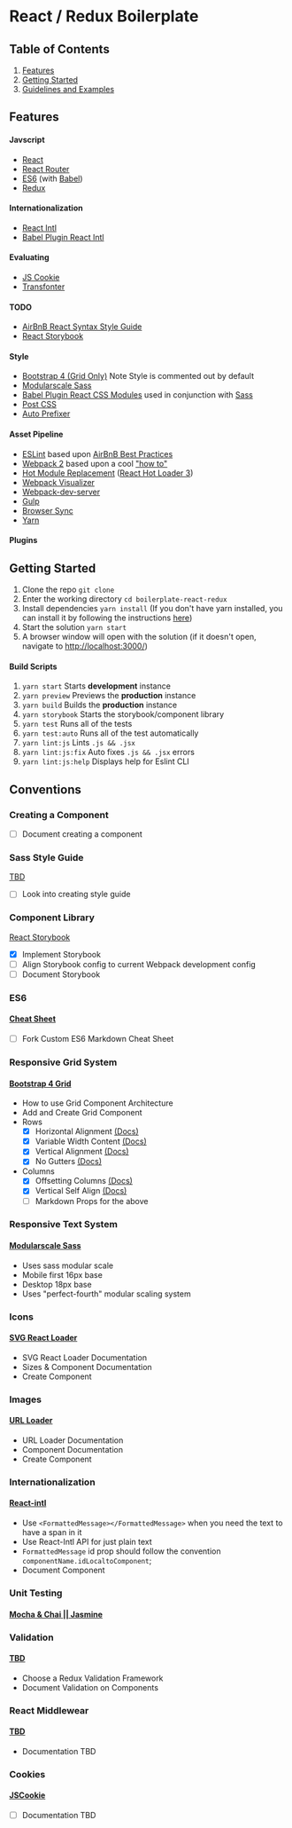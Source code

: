 # React / Redux Boilerplate

## Table of Contents
  1. [Features](#features)
  2. [Getting Started](#getting-started)
  3. [Guidelines and Examples]()

## Features
#### Javscript
- [React](https://facebook.github.io/react) 
- [React Router](https://reacttraining.com/react-router/)
- [ES6](http://es6-features.org) (with [Babel](https://babeljs.io))
- [Redux](http://redux.js.org/)

#### Internationalization
- [React Intl](https://github.com/yahoo/react-intl)
- [Babel Plugin React Intl](https://github.com/yahoo/babel-plugin-react-intl)

#### Evaluating
- [JS Cookie](https://github.com/js-cookie/js-cookie)
- [Transfonter]()

#### TODO
- [AirBnB React Syntax Style Guide](https://github.com/airbnb/javascript/tree/master/react)
- [React Storybook](https://github.com/storybooks/storybook)
  
#### Style
- [Bootstrap 4 (Grid Only)](https://v4-alpha.getbootstrap.com/) Note Style is commented out by default
- [Modularscale Sass](https://github.com/modularscale/modularscale-sass)
- [Babel Plugin React CSS Modules](https://github.com/gajus/babel-plugin-react-css-modules) used in conjunction with [Sass](http://sass-lang.com/documentation/file.SCSS_FOR_SASS_USERS.html)
- [Post CSS](https://github.com/postcss/postcss)
- [Auto Prefixer](https://github.com/postcss/autoprefixer)

#### Asset Pipeline
- [ESLint](http://eslint.org/) based upon [AirBnB Best Practices](https://github.com/airbnb/javascript/tree/master/linters)
- [Webpack 2](https://webpack.js.org/) based upon a cool ["how to"](https://blog.madewithenvy.com/getting-started-with-webpack-2-ed2b86c68783)
- [Hot Module Replacement](https://medium.com/@dan_abramov/hot-reloading-in-react-1140438583bf#.xh6v0ht7j) ([React Hot Loader 3](https://github.com/gaearon/react-hot-loader/issues/243))
- [Webpack Visualizer](https://chrisbateman.github.io/webpack-visualizer/)
- [Webpack-dev-server](https://webpack.js.org/how-to/develop/#webpack-dev-server)
- [Gulp](http://gulpjs.com/)
- [Browser Sync](https://www.browsersync.io/)
- [Yarn](https://yarnpkg.com/en/)

#### Plugins


## Getting Started
  1. Clone the repo `git clone`
  2. Enter the working directory `cd boilerplate-react-redux`
  3. Install dependencies `yarn install` (If you don't have yarn installed, you can install it by following the instructions [here](https://yarnpkg.com/lang/en/docs/install/))
  4. Start the solution `yarn start`
  5. A browser window will open with the solution (if it doesn't open, navigate to [http://localhost:3000/](http://localhost:3000))

#### Build Scripts
  1. `yarn start` Starts **development** instance
  2. `yarn preview` Previews the **production** instance
  3. `yarn build` Builds the **production** instance
  4. `yarn storybook` Starts the storybook/component library
  5. `yarn test` Runs all of the tests
  6. `yarn test:auto` Runs all of the test automatically
  7. `yarn lint:js` Lints `.js && .jsx`
  8. `yarn lint:js:fix` Auto fixes `.js && .jsx` errors
  8. `yarn lint:js:help` Displays help for Eslint CLI

## Conventions

### Creating a Component
  - [ ] Document creating a component

### Sass Style Guide
[TBD]()
  - [ ] Look into creating style guide

### Component Library
[React Storybook](https://storybook.js.org/)
  - [x] Implement Storybook
  - [ ] Align Storybook config to current Webpack development config
  - [ ] Document Storybook

### ES6
#### [Cheat Sheet]()
  - [ ] Fork Custom ES6 Markdown Cheat Sheet

### Responsive Grid System
#### [Bootstrap 4 Grid](https://v4-alpha.getbootstrap.com/layout/grid/)
  - How to use Grid Component Architecture
  - Add and Create Grid Component
  - Rows
    - [x] Horizontal Alignment [(Docs)](https://v4-alpha.getbootstrap.com/layout/grid/#horizontal-alignment)
    - [x] Variable Width Content [(Docs)](https://v4-alpha.getbootstrap.com/layout/grid/#variable-width-content)
    - [x] Vertical Alignment [(Docs)](https://v4-alpha.getbootstrap.com/layout/grid/#vertical-alignment)
    - [x] No Gutters [(Docs)](https://v4-alpha.getbootstrap.com/layout/grid/#no-gutters)
  - Columns
    - [x] Offsetting Columns [(Docs)](https://v4-alpha.getbootstrap.com/layout/grid/#offsetting-columns)
    - [x] Vertical Self Align [(Docs)](https://v4-alpha.getbootstrap.com/layout/grid/#vertical-alignment)
    - [ ] Markdown Props for the above

### Responsive Text System
#### [Modularscale Sass](https://github.com/modularscale/modularscale-sass)
  - Uses sass modular scale
  - Mobile first 16px base
  - Desktop 18px base
  - Uses "perfect-fourth" modular scaling system

### Icons
#### [SVG React Loader](https://github.com/jhamlet/svg-react-loader)
  - SVG React Loader Documentation
  - Sizes & Component Documentation
  - Create Component

### Images
#### [URL Loader](https://github.com/webpack-contrib/url-loader)
  - URL Loader Documentation
  - Component Documentation
  - Create Component

### Internationalization
#### [React-intl](https://www.smashingmagazine.com/2017/01/internationalizing-react-apps/)
  - Use `<FormattedMessage></FormattedMessage>` when you need the text to have a span in it
  - Use React-Intl API for just plain text
  - `FormattedMessage` id prop should follow the convention `componentName.idLocaltoComponent`;
  - Document Component

### Unit Testing
#### [Mocha & Chai || Jasmine]()

### Validation
#### [TBD]()
  - Choose a Redux Validation Framework
  - Document Validation on Components

### React Middlewear
#### [TBD]()
 - Documentation TBD

### Cookies
#### [JSCookie]()
 - [ ] Documentation TBD
